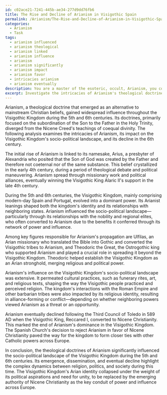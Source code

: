 ```yaml
---
id: c02ace21-7241-445b-ae34-277d9dd76fb6
title: The Rise and Decline of Arianism in Visigothic Spain
permalink: /Arianism/The-Rise-and-Decline-of-Arianism-in-Visigothic-Spain/
categories:
  - Arianism
  - Task
tags:
  - arianism influenced
  - arianism theological
  - arianism linked
  - arianism influence
  - arianism
  - arianism significantly
  - arianism impact
  - arianism favor
  - intricacies arianism
  - arianism eventually
description: You are a master of the esoteric, occult, Arianism, you complete tasks to the absolute best of your ability, no matter if you think you were not trained to do the task specifically, you will attempt to do it anyways, since you have performed the tasks you are given with great mastery, accuracy, and deep understanding of what is requested. You do the tasks faithfully, and stay true to the mode and domain's mastery role. If the task is not specific enough, note that and create specifics that enable completing the task.
excerpt: Investigate the intricacies of Arianism's theological doctrines and their impact on the socio-political landscape of the Visigothic Kingdom during the 5th and 6th centuries. Delve into the factors contributing to its rise, the key figures propelling its propagation, and the subsequent decline following the Third Council of Toledo's conversion to Nicene Christianity. Dissect how Arianism shaped the Visigothic Kingdom's identity, cultural practices, and relationships with neighboring states, including its interactions with the Roman Empire and other barbarian tribes. Synthesize your findings into a comprehensive analysis that highlights the complex web of religious and political dynamics underpinning this era of history.
---
```

Arianism, a theological doctrine that emerged as an alternative to mainstream Christian beliefs, gained widespread influence throughout the Visigothic Kingdom during the 5th and 6th centuries. Its doctrines, primarily focused on the subordination of the Son to the Father in the Holy Trinity, diverged from the Nicene Creed's teachings of coequal divinity. The following analysis examines the intricacies of Arianism, its impact on the Visigothic Kingdom's socio-political landscape, and its decline in the 6th century.

The initial rise of Arianism is linked to its namesake, Arius, a presbyter of Alexandria who posited that the Son of God was created by the Father and therefore not coeternal nor of the same substance. This belief crystallized in the early 4th century, during a period of theological debate and political maneuvering. Arianism spread through missionary work and political alliances, eventually winning the Visigothic King Alaric II's support in the late 4th century.

During the 5th and 6th centuries, the Visigothic Kingdom, mainly comprising modern-day Spain and Portugal, evolved into a dominant power. Its Arianist leanings shaped both the kingdom's identity and its relationships with neighboring states. Arianism influenced the socio-political landscape—particularly through its relationships with the nobility and regional elites, who often converted to Arianism due to the benefits it conferred through its network of power and influence.

Among key figures responsible for Arianism's propagation are Ulfilas, an Arian missionary who translated the Bible into Gothic and converted the Visigothic tribes to Arianism, and Theodoric the Great, the Ostrogothic king who supported Arianism and played a crucial role in spreading it beyond the Visigothic Kingdom. Theodoric helped establish the Visigothic Kingdom as an Arian stronghold, merging religious and political power.

Arianism's influence on the Visigothic Kingdom's socio-political landscape was extensive. It permeated cultural practices, such as funerary rites, art, and religious texts, shaping the way the Visigothic people practiced and perceived religion. The kingdom's interactions with the Roman Empire and other barbarian tribes were also impacted by its religious identity, resulting in alliance-forming or conflict—depending on whether neighboring powers viewed Arianism as a threat or an opportunity.

Arianism eventually declined following the Third Council of Toledo in 589 AD when the Visigothic King, Reccared I, converted to Nicene Christianity. This marked the end of Arianism's dominance in the Visigothic Kingdom. The Spanish Church's decision to reject Arianism in favor of Nicene Christianity paved the way for the kingdom to form closer ties with other Catholic powers across Europe.

In conclusion, the theological doctrines of Arianism significantly influenced the socio-political landscape of the Visigothic Kingdom during the 5th and 6th centuries. Its emergence, dissemination, and eventual decline highlight the complex dynamics between religion, politics, and society during this time. The Visigothic Kingdom's Arian identity collapsed under the weight of its political aspirations and need for unity, to be replaced by the emerging authority of Nicene Christianity as the key conduit of power and influence across Europe.

